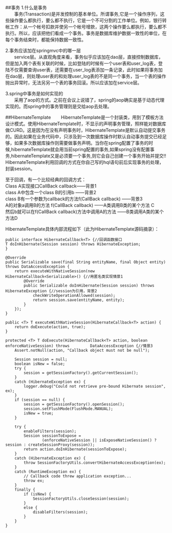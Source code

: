 ##事务
1.什么是事务  
&#160; &#160; &#160; &#160;事务(Transaction)是并发控制的基本单位。所谓事务,它是一个操作序列，这些操作要么都执行，要么都不执行，它是一个不可分割的工作单位。例如，银行转帐工作：从一个帐号扣款并使另一个帐号增款，这两个操作要么都执行，要么都不执行。所以，应该把他们看成一个事务。事务是数据库维护数据一致性的单位，在每个事务结束时，都能保持数据一致性。
	
2.事务应该加在springmvc中的哪一层  
&#160; &#160; &#160; &#160;service层。从直观角度来看，事务似乎应该加在dao层，直接控制数据库，但是加入两个表有关联的时候，比如登陆的时候有一个user表和user_log表，登陆不仅需要查询user表，还需要在user_log表添加一条记录，此时如果将事务加在dao层，则处理user表的和处理user_log表的不是同一个事务，当一个表的操作抛出异常时，无法另另一个表的事务回滚。所以应该加在service层。
	
3.spring中事务是如何实现的  
&#160; &#160; &#160; &#160;采用了aop的方式。之前在会议上说错了，spring的aop确实是基于动态代理实现的。而spring中的事务管理则是交给aop去处理。
	
##HibernateTemplate
&#160; &#160; &#160; &#160;HibernateTemplate是一个封装类，用到了模板方法设计模式。使用HibernateTemplate时，不显示的声明事务管理，照样能对数据库做CURD。这是因为在没有声明事务时，HibernateTemplate是默认自动提交事务的。因此如果在业务代码中，只涉及到一次数据库操作时默认自动事务提交已经足够，如果多次数据库操作则需要做事务声明。当你在spring配置了事务的时候,hibernateTemplate就会用当前spring配置的事务,如果spring没有配置事务,hibernateTemplate又是必须要一个事务,则它会自己创建一个事务开始并提交!!
HibernateTemplate利用回调的方式在你自己写的hql语句前后实现事务的处理，封装session。

至于回调，有一个比较经典的回调方式：  
Class A实现接口CallBack callback——背景1   
class A中包含一个class B的引用b ——背景2  
class B有一个参数为callback的方法f(CallBack callback) ——背景3  
A的对象a调用B的方法 f(CallBack callback) ——A类调用B类的某个方法 C  
然后b就可以在f(CallBack callback)方法中调用A的方法 ——B类调用A类的某个方法D  

HibernateTemplate具体内部流程如下（此为HibernateTemplate源码摘录）：

	public interface HibernateCallback<T> {//回调函数接口
	T doInHibernate(Session session) throws HibernateException;
	}

	@Override
	public Serializable save(final String entityName, final Object entity) throws DataAccessException {
		return executeWithNativeSession(new HibernateCallback<Serializable>() {//用匿名类实现情景1
			@Override
			public Serializable doInHibernate(Session session) throws HibernateException {//session为引用，背景2
				checkWriteOperationAllowed(session);
				return session.save(entityName, entity);
			}
		});
	}
	
	public <T> T executeWithNativeSession(HibernateCallback<T> action) {
		return doExecute(action, true);
	}

	protected <T> T doExecute(HibernateCallback<T> action, boolean enforceNativeSession) throws 	 	DataAccessException {//情景3
		Assert.notNull(action, "Callback object must not be null");

		Session session = null;
		boolean isNew = false;
		try {
			session = getSessionFactory().getCurrentSession();
		}
		catch (HibernateException ex) {
			logger.debug("Could not retrieve pre-bound Hibernate session", ex);
		}
		if (session == null) {
			session = getSessionFactory().openSession();
			session.setFlushMode(FlushMode.MANUAL);
			isNew = true;
		}

		try {
			enableFilters(session);
			Session sessionToExpose =
					(enforceNativeSession || isExposeNativeSession() ? session : createSessionProxy(session));
			return action.doInHibernate(sessionToExpose);
		}
		catch (HibernateException ex) {
			throw SessionFactoryUtils.convertHibernateAccessException(ex);
		}
		catch (RuntimeException ex) {
			// Callback code threw application exception...
			throw ex;
		}
		finally {
			if (isNew) {
				SessionFactoryUtils.closeSession(session);
			}
			else {
				disableFilters(session);
			}
		}
	}
	
	
	




	